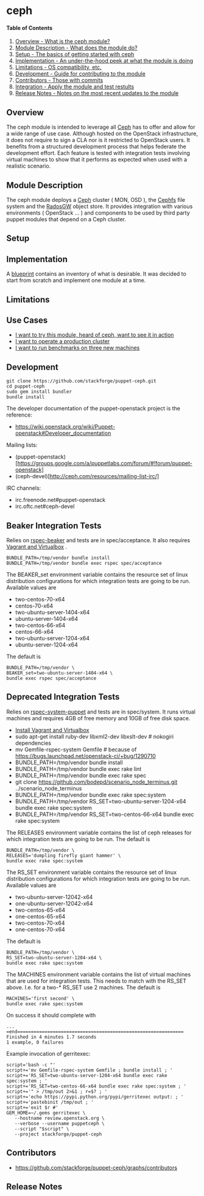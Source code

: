 ceph
====

#### Table of Contents

1. [Overview - What is the ceph module?](#overview)
2. [Module Description - What does the module do?](#module-description)
3. [Setup - The basics of getting started with ceph](#setup)
4. [Implementation - An under-the-hood peek at what the module is doing](#implementation)
5. [Limitations - OS compatibility, etc.](#limitations)
6. [Development - Guide for contributing to the module](#development)
7. [Contributors - Those with commits](#contributors)
7. [Integration - Apply the module and test restults](#integration-tests)
8. [Release Notes - Notes on the most recent updates to the module](#release-notes)

Overview
--------

The ceph module is intended to leverage all [Ceph](http://ceph.com/) has to offer and allow for a wide range of use case. Although hosted on the OpenStack infrastructure, it does not require to sign a CLA nor is it restricted to OpenStack users. It benefits from a structured development process that helps federate the development effort. Each feature is tested with integration tests involving virtual machines to show that it performs as expected when used with a realistic scenario.

Module Description
------------------

The ceph module deploys a [Ceph](http://ceph.com/) cluster ( MON, OSD ), the [Cephfs](http://ceph.com/docs/next/cephfs/) file system and the [RadosGW](http://ceph.com/docs/next/radosgw/) object store. It provides integration with various environments ( OpenStack ... ) and components to be used by third party puppet modules that depend on a Ceph cluster.

Setup
-----

Implementation
--------------

A [blueprint](https://wiki.openstack.org/wiki/Puppet-openstack/ceph-blueprint) contains an inventory of what is desirable. It was decided to start from scratch and implement one module at a time.

Limitations
-----------

Use Cases
---------

* [I want to try this module, heard of ceph, want to see it in action](USECASES.md#i-want-to-try-this-module,-heard-of-ceph,-want-to-see-it-in-action)
* [I want to operate a production cluster](USECASES.md#i-want-to-operate-a-production-cluster)
* [I want to run benchmarks on three new machines](USECASES.md#i-want-to-run-benchmarks-on-three-new-machines)

Development
-----------

```
git clone https://github.com/stackforge/puppet-ceph.git
cd puppet-ceph
sudo gem install bundler
bundle install
```

The developer documentation of the puppet-openstack project is the reference:

* https://wiki.openstack.org/wiki/Puppet-openstack#Developer_documentation

Mailing lists:

* (puppet-openstack)[https://groups.google.com/a/puppetlabs.com/forum/#!forum/puppet-openstack]
* (ceph-devel)[http://ceph.com/resources/mailing-list-irc/]

IRC channels:

* irc.freenode.net#puppet-openstack
* irc.oftc.net#ceph-devel

Beaker Integration Tests
------------------------

Relies on
[rspec-beaker](https://github.com/puppetlabs/beaker-rspec)
and tests are in spec/acceptance.
It also requires [Vagrant and Virtualbox](http://docs-v1.vagrantup.com/v1/docs/getting-started/)
.

```
BUNDLE_PATH=/tmp/vendor bundle install
BUNDLE_PATH=/tmp/vendor bundle exec rspec spec/acceptance
```

The BEAKER_set environment variable contains the resource set of linux
distribution configurations for which integration tests are going
to be run. Available values are

* two-centos-70-x64
* centos-70-x64
* two-ubuntu-server-1404-x64
* ubuntu-server-1404-x64
* two-centos-66-x64
* centos-66-x64
* two-ubuntu-server-1204-x64
* ubuntu-server-1204-x64

The default is

```
BUNDLE_PATH=/tmp/vendor \
BEAKER_set=two-ubuntu-server-1404-x64 \
bundle exec rspec spec/acceptance
```

Deprecated Integration Tests
----------------------------

Relies on
[rspec-system-puppet](https://github.com/puppetlabs/rspec-system-puppet)
and tests are in spec/system. It runs virtual machines and requires
4GB of free memory and 10GB of free disk space.

* [Install Vagrant and Virtualbox](http://docs-v1.vagrantup.com/v1/docs/getting-started/)
* sudo apt-get install ruby-dev libxml2-dev libxslt-dev # nokogiri dependencies
* mv Gemfile-rspec-system Gemfile # because of https://bugs.launchpad.net/openstack-ci/+bug/1290710
* BUNDLE_PATH=/tmp/vendor bundle install
* BUNDLE_PATH=/tmp/vendor bundle exec rake lint
* BUNDLE_PATH=/tmp/vendor bundle exec rake spec
* git clone https://github.com/bodepd/scenario_node_terminus.git ../scenario_node_terminus
* BUNDLE_PATH=/tmp/vendor bundle exec rake spec:system
* BUNDLE_PATH=/tmp/vendor RS_SET=two-ubuntu-server-1204-x64 bundle exec rake spec:system
* BUNDLE_PATH=/tmp/vendor RS_SET=two-centos-66-x64 bundle exec rake spec:system

The RELEASES environment variable contains the list of ceph releases
for which integration tests are going to be run. The default is

```
BUNDLE_PATH=/tmp/vendor \
RELEASES='dumpling firefly giant hammer' \
bundle exec rake spec:system
```

The RS_SET environment variable contains the resource set of linux
distribution configurations for which integration tests are going
to be run. Available values are

* two-ubuntu-server-12042-x64
* one-ubuntu-server-12042-x64
* two-centos-65-x64
* one-centos-65-x64
* two-centos-70-x64
* one-centos-70-x64

The default is

```
BUNDLE_PATH=/tmp/vendor \
RS_SET=two-ubuntu-server-1204-x64 \
bundle exec rake spec:system
```

The MACHINES environment variable contains the list of virtual
machines that are used for integration tests. This needs to match
with the RS_SET above. I.e. for a two-* RS_SET use 2 machines.
The default is

```
MACHINES='first second' \
bundle exec rake spec:system
```

On success it should complete with

```
...
=end=============================================================
Finished in 4 minutes 1.7 seconds
1 example, 0 failures
```

Example invocation of gerritexec:

```
script='bash -c "'
script+='mv Gemfile-rspec-system Gemfile ; bundle install ; '
script+='RS_SET=two-ubuntu-server-1204-x64 bundle exec rake spec:system ; '
script+='RS_SET=two-centos-66-x64 bundle exec rake spec:system ; '
script+='" > /tmp/out 2>&1 ; r=$? ; '
script+='echo https://pypi.python.org/pypi/gerritexec output: ; '
script+='pastebinit /tmp/out ; '
script+='exit $r #'
GEM_HOME=~/.gems gerritexec \
   --hostname review.openstack.org \
   --verbose --username puppetceph \
   --script "$script" \
   --project stackforge/puppet-ceph
```

Contributors
------------

* https://github.com/stackforge/puppet-ceph/graphs/contributors

Release Notes
-------------
